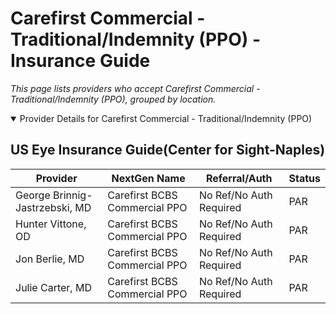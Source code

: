# Carefirst Commercial - Traditional/Indemnity (PPO) - Insurance Guide

*This page lists providers who accept Carefirst Commercial - Traditional/Indemnity (PPO), grouped by location.*

<details open><summary>Provider Details for Carefirst Commercial - Traditional/Indemnity (PPO)</summary>

## US Eye Insurance Guide(Center for Sight-Naples)

| Provider | NextGen Name | Referral/Auth | Status |
|----------|-------------|--------------|--------|
| George Brinnig-Jastrzebski, MD | Carefirst BCBS Commercial PPO | No Ref/No Auth Required | PAR |
| Hunter Vittone, OD | Carefirst BCBS Commercial PPO | No Ref/No Auth Required | PAR |
| Jon Berlie, MD | Carefirst BCBS Commercial PPO | No Ref/No Auth Required | PAR |
| Julie Carter, MD | Carefirst BCBS Commercial PPO | No Ref/No Auth Required | PAR |

</details>

